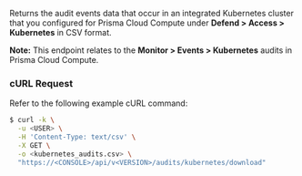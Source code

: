 Returns the audit events data that occur in an integrated Kubernetes cluster that you configured for Prisma Cloud Compute under **Defend > Access > Kubernetes** in CSV format.

**Note:** This endpoint relates to the **Monitor > Events > Kubernetes** audits in Prisma Cloud Compute.

### cURL Request

Refer to the following example cURL command:

```bash
$ curl -k \
  -u <USER> \
  -H 'Content-Type: text/csv' \
  -X GET \
  -o <kubernetes_audits.csv> \
  "https://<CONSOLE>/api/v<VERSION>/audits/kubernetes/download"
```

